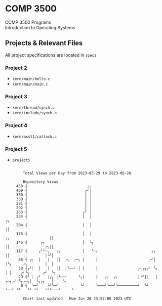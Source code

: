 # COMP 3500
COMP 3500 Programs  
Introduction to Operating Systems  
## Projects & Relevant Files
All project specifications are located in `specs`
### Project 2
- `kern/main/hello.c`
- `kern/main/main.c`
### Project 3
- `kern/thread/synch.c`
- `kern/include/synch.h`
### Project 4
- `kern/asst1/catlock.c`
### Project 5
- `project5`

```

        Total Views per Day from 2023-03-29 to 2023-06-26

        Repository Views
     438 ┼                           ╭╮
     409 ┤                          ╭╯│
     380 ┤                          │ │
     350 ┤                          │ │
     321 ┤                          │ │
     292 ┤                          │ │
     263 ┤                         ╭╯ │
     234 ┤                         │  │                                                        ╭╮
     204 ┤                         │  │                                                        ││
     175 ┤                         │  │                                    ╭╮                  ││
     146 ┤      ╭╮                 │  ╰╮                                   ││                ╭╮││
     117 ┤     ╭╯╰─╮   ╭╮          │   ╰─╮                        ╭╮       ││                │╰╯│
      88 ┤ ╭╮  │   │   ││  ╭╮  ╭─╮ │     │                       ╭╯│       │╰╮     ╭╮        │  │
      58 ┤╭╯│  │   │   ││  │╰──╯ │ │     │                  ╭╮╭╮╭╯ ╰╮      │ │    ╭╯╰╮      ╭╯  ╰╮
      29 ┼╯ │ ╭╯   │╭╮ │╰──╯     ╰╮│     │   ╭╮  ╭╮         │╰╯││   │  ╭─╮╭╯ ╰╮╭─╮│  ╰╮╭╮   │    ╰╮
       0 ┤  ╰─╯    ╰╯╰─╯          ╰╯     ╰───╯╰──╯╰─────────╯  ╰╯   ╰──╯ ╰╯   ╰╯ ╰╯   ╰╯╰───╯     ╰

        Chart last updated - Mon Jun 26 23:57:06 2023 UTC
        
```
